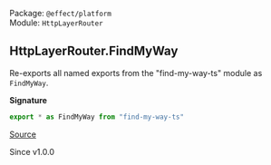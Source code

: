 Package: `@effect/platform`<br />
Module: `HttpLayerRouter`<br />

## HttpLayerRouter.FindMyWay

Re-exports all named exports from the "find-my-way-ts" module as `FindMyWay`.

**Signature**

```ts
export * as FindMyWay from "find-my-way-ts"
```

[Source](https://github.com/Effect-TS/effect/tree/main/packages/platform/src/HttpLayerRouter.ts#L37)

Since v1.0.0